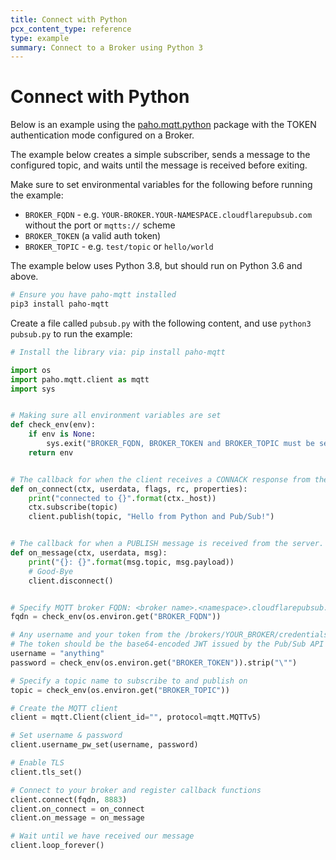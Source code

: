 ```yaml
---
title: Connect with Python
pcx_content_type: reference
type: example
summary: Connect to a Broker using Python 3
---
```


# Connect with Python

Below is an example using the [paho.mqtt.python](https://github.com/eclipse/paho.mqtt.python) package with the TOKEN authentication mode configured on a Broker. 

The example below creates a simple subscriber, sends a message to the configured topic, and waits until the message is received before exiting.

Make sure to set environmental variables for the following before running the example:

* `BROKER_FQDN` - e.g. `YOUR-BROKER.YOUR-NAMESPACE.cloudflarepubsub.com` without the port or `mqtts://` scheme
* `BROKER_TOKEN` (a valid auth token)
* `BROKER_TOPIC` - e.g. `test/topic` or `hello/world`

The example below uses Python 3.8, but should run on Python 3.6 and above.

```sh
# Ensure you have paho-mqtt installed
pip3 install paho-mqtt
```

Create a file called `pubsub.py` with the following content, and use `python3 pubsub.py` to run the example:

```python
# Install the library via: pip install paho-mqtt

import os
import paho.mqtt.client as mqtt
import sys


# Making sure all environment variables are set
def check_env(env):
    if env is None:
        sys.exit("BROKER_FQDN, BROKER_TOKEN and BROKER_TOPIC must be set.")
    return env


# The callback for when the client receives a CONNACK response from the server.
def on_connect(ctx, userdata, flags, rc, properties):
    print("connected to {}".format(ctx._host))
    ctx.subscribe(topic)
    client.publish(topic, "Hello from Python and Pub/Sub!")


# The callback for when a PUBLISH message is received from the server.
def on_message(ctx, userdata, msg):
    print("{}: {}".format(msg.topic, msg.payload))
    # Good-Bye
    client.disconnect()


# Specify MQTT broker FQDN: <broker name>.<namespace>.cloudflarepubsub.com
fqdn = check_env(os.environ.get("BROKER_FQDN"))

# Any username and your token from the /brokers/YOUR_BROKER/credentials endpoint
# The token should be the base64-encoded JWT issued by the Pub/Sub API
username = "anything"
password = check_env(os.environ.get("BROKER_TOKEN")).strip("\"")

# Specify a topic name to subscribe to and publish on
topic = check_env(os.environ.get("BROKER_TOPIC"))

# Create the MQTT client
client = mqtt.Client(client_id="", protocol=mqtt.MQTTv5)

# Set username & password
client.username_pw_set(username, password)

# Enable TLS
client.tls_set()

# Connect to your broker and register callback functions
client.connect(fqdn, 8883)
client.on_connect = on_connect
client.on_message = on_message

# Wait until we have received our message
client.loop_forever()
```
